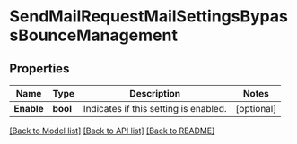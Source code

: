 # SendMailRequestMailSettingsBypassBounceManagement

## Properties

Name | Type | Description | Notes
------------ | ------------- | ------------- | -------------
**Enable** | **bool** | Indicates if this setting is enabled. |[optional] 

[[Back to Model list]](../README.md#documentation-for-models) [[Back to API list]](../README.md#documentation-for-api-endpoints) [[Back to README]](../README.md)


